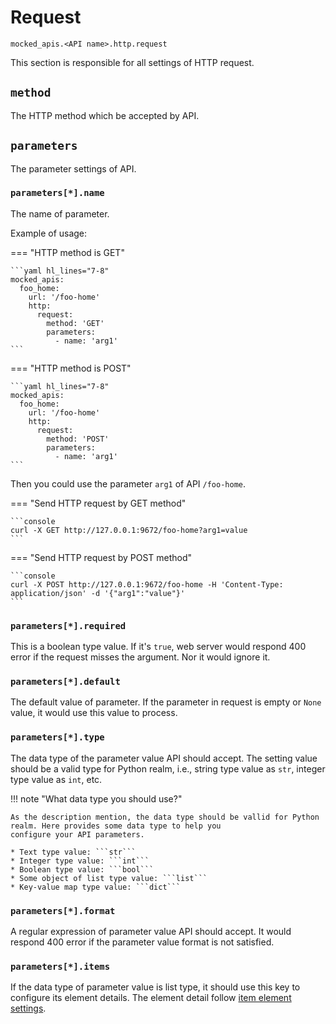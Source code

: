 # Request

``mocked_apis.<API name>.http.request``

This section is responsible for all settings of HTTP request.


## ``method``

The HTTP method which be accepted by API.


## ``parameters``

The parameter settings of API.


### ``parameters[*].name``

The name of parameter.

Example of usage:

=== "HTTP method is GET"
    
    ```yaml hl_lines="7-8"
    mocked_apis:
      foo_home:
        url: '/foo-home'
        http:
          request:
            method: 'GET'
            parameters:
              - name: 'arg1'
    ```

=== "HTTP method is POST"
    
    ```yaml hl_lines="7-8"
    mocked_apis:
      foo_home:
        url: '/foo-home'
        http:
          request:
            method: 'POST'
            parameters:
              - name: 'arg1'
    ```

Then you could use the parameter ``arg1`` of API ``/foo-home``.

=== "Send HTTP request by GET method"
    
    ```console
    curl -X GET http://127.0.0.1:9672/foo-home?arg1=value
    ```

=== "Send HTTP request by POST method"
    
    ```console
    curl -X POST http://127.0.0.1:9672/foo-home -H 'Content-Type: application/json' -d '{"arg1":"value"}'
    ```


### ``parameters[*].required``

This is a boolean type value. If it's ``true``, web server would respond 400 error if the request misses the argument. Nor
it would ignore it.


### ``parameters[*].default``

The default value of parameter. If the parameter in request is empty or ``None`` value, it would use this value to process.


### ``parameters[*].type``

The data type of the parameter value API should accept. The setting value should be a valid type for Python realm, i.e.,
string type value as ``str``, integer type value as ``int``, etc. 

!!! note "What data type you should use?"

    As the description mention, the data type should be vallid for Python realm. Here provides some data type to help you
    configure your API parameters.
    
    * Text type value: ```str```
    * Integer type value: ```int```
    * Boolean type value: ```bool```
    * Some object of list type value: ```list```
    * Key-value map type value: ```dict```


### ``parameters[*].format``

A regular expression of parameter value API should accept. It would respond 400 error if the parameter value format is not
satisfied.


### ``parameters[*].items``

If the data type of parameter value is list type, it should use this key to configure its element details. The element detail 
follow [item element settings](/configure-references/mocked-apis/apis/http/common/item_element).
